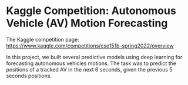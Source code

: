 # Kaggle Competition: Autonomous Vehicle (AV) Motion Forecasting
The Kaggle competition page: https://www.kaggle.com/competitions/cse151b-spring2022/overview

In this project, we built several predictive models using deep learning for forecasting autonomous vehicles motions. The task was to predict the positions of a tracked AV in the next 6 seconds, given the previous 5 seconds positions. 
